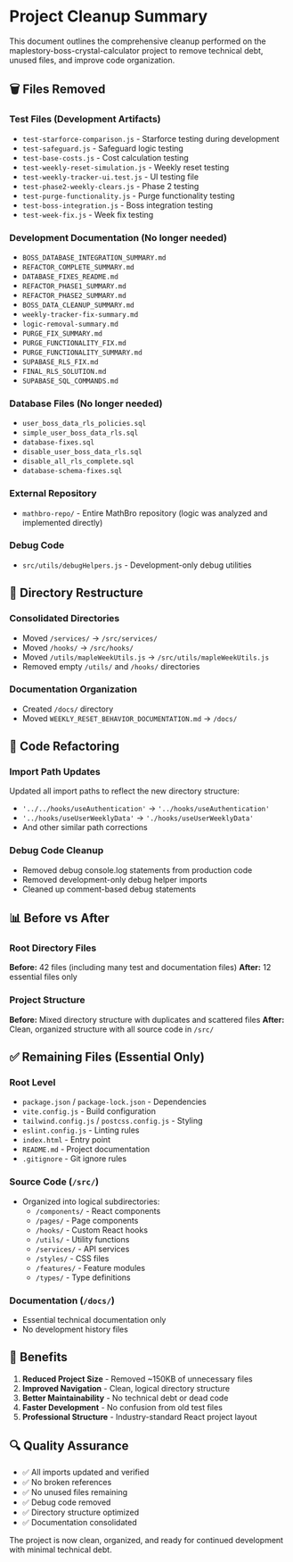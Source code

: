 # Project Cleanup Summary

This document outlines the comprehensive cleanup performed on the maplestory-boss-crystal-calculator project to remove technical debt, unused files, and improve code organization.

## 🗑️ Files Removed

### Test Files (Development Artifacts)
- `test-starforce-comparison.js` - Starforce testing during development
- `test-safeguard.js` - Safeguard logic testing  
- `test-base-costs.js` - Cost calculation testing
- `test-weekly-reset-simulation.js` - Weekly reset testing
- `test-weekly-tracker-ui.test.js` - UI testing file
- `test-phase2-weekly-clears.js` - Phase 2 testing
- `test-purge-functionality.js` - Purge functionality testing
- `test-boss-integration.js` - Boss integration testing
- `test-week-fix.js` - Week fix testing

### Development Documentation (No longer needed)
- `BOSS_DATABASE_INTEGRATION_SUMMARY.md`
- `REFACTOR_COMPLETE_SUMMARY.md`
- `DATABASE_FIXES_README.md`
- `REFACTOR_PHASE1_SUMMARY.md`
- `REFACTOR_PHASE2_SUMMARY.md`
- `BOSS_DATA_CLEANUP_SUMMARY.md`
- `weekly-tracker-fix-summary.md`
- `logic-removal-summary.md`
- `PURGE_FIX_SUMMARY.md`
- `PURGE_FUNCTIONALITY_FIX.md`
- `PURGE_FUNCTIONALITY_SUMMARY.md`
- `SUPABASE_RLS_FIX.md`
- `FINAL_RLS_SOLUTION.md`
- `SUPABASE_SQL_COMMANDS.md`

### Database Files (No longer needed)
- `user_boss_data_rls_policies.sql`
- `simple_user_boss_data_rls.sql`
- `database-fixes.sql`
- `disable_user_boss_data_rls.sql`
- `disable_all_rls_complete.sql`
- `database-schema-fixes.sql`

### External Repository
- `mathbro-repo/` - Entire MathBro repository (logic was analyzed and implemented directly)

### Debug Code
- `src/utils/debugHelpers.js` - Development-only debug utilities

## 📁 Directory Restructure

### Consolidated Directories
- Moved `/services/` → `/src/services/`
- Moved `/hooks/` → `/src/hooks/`
- Moved `/utils/mapleWeekUtils.js` → `/src/utils/mapleWeekUtils.js`
- Removed empty `/utils/` and `/hooks/` directories

### Documentation Organization
- Created `/docs/` directory
- Moved `WEEKLY_RESET_BEHAVIOR_DOCUMENTATION.md` → `/docs/`

## 🔧 Code Refactoring

### Import Path Updates
Updated all import paths to reflect the new directory structure:
- `'../../hooks/useAuthentication'` → `'../hooks/useAuthentication'`
- `'../hooks/useUserWeeklyData'` → `'./hooks/useUserWeeklyData'`
- And other similar path corrections

### Debug Code Cleanup
- Removed debug console.log statements from production code
- Removed development-only debug helper imports
- Cleaned up comment-based debug statements

## 📊 Before vs After

### Root Directory Files
**Before:** 42 files (including many test and documentation files)
**After:** 12 essential files only

### Project Structure
**Before:** Mixed directory structure with duplicates and scattered files
**After:** Clean, organized structure with all source code in `/src/`

## ✅ Remaining Files (Essential Only)

### Root Level
- `package.json` / `package-lock.json` - Dependencies
- `vite.config.js` - Build configuration
- `tailwind.config.js` / `postcss.config.js` - Styling
- `eslint.config.js` - Linting rules
- `index.html` - Entry point
- `README.md` - Project documentation
- `.gitignore` - Git ignore rules

### Source Code (`/src/`)
- Organized into logical subdirectories:
  - `/components/` - React components
  - `/pages/` - Page components
  - `/hooks/` - Custom React hooks
  - `/utils/` - Utility functions
  - `/services/` - API services
  - `/styles/` - CSS files
  - `/features/` - Feature modules
  - `/types/` - Type definitions

### Documentation (`/docs/`)
- Essential technical documentation only
- No development history files

## 🎯 Benefits

1. **Reduced Project Size** - Removed ~150KB of unnecessary files
2. **Improved Navigation** - Clean, logical directory structure
3. **Better Maintainability** - No technical debt or dead code
4. **Faster Development** - No confusion from old test files
5. **Professional Structure** - Industry-standard React project layout

## 🔍 Quality Assurance

- ✅ All imports updated and verified
- ✅ No broken references
- ✅ No unused files remaining
- ✅ Debug code removed
- ✅ Directory structure optimized
- ✅ Documentation consolidated

The project is now clean, organized, and ready for continued development with minimal technical debt. 